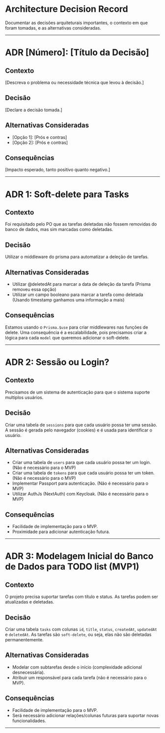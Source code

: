 # Architecture Decision Record

Documentar as decisões arquiteturais importantes, o contexto em que foram tomadas, e as alternativas consideradas.

---

# ADR [Número]: [Título da Decisão]

## Contexto

[Descreva o problema ou necessidade técnica que levou à decisão.]

## Decisão

[Declare a decisão tomada.]

## Alternativas Consideradas

- [Opção 1]: [Prós e contras]
- [Opção 2]: [Prós e contras]

## Consequências

[Impacto esperado, tanto positivo quanto negativo.]

---

# ADR 1: Soft-delete para Tasks

## Contexto

Foi requisitado pelo PO que as tarefas deletadas não fossem removidas do banco de dados, mas sim marcadas como deletadas.

## Decisão

Utilizar o middleware do prisma para automatizar a deleção de tarefas.

## Alternativas Consideradas

- Utilizar @deletedAt para marcar a data de deleção da tarefa (Prisma removeu essa opção)
- Utilizar um campo booleano para marcar a tarefa como deletada (Usando timestamp ganhamos uma informação a mais)

## Consequências

Estamos usando o `Prisma.$use` para criar middlewares nas funções de delete. Uma consequência é a escalabilidade, pois precisamos criar a lógica para cada `model` que queremos adicionar o soft-delete.

---

# ADR 2: Sessão ou Login?

## Contexto

Precisamos de um sistema de autenticação para que o sistema suporte multiplos usuários.

## Decisão

Criar uma tabela de `sessions` para que cada usuário possa ter uma sessão.
A sessão é gerada pelo navegador (cookies) e é usada para identificar o usuário.

## Alternativas Consideradas

- Criar uma tabela de `users` para que cada usuário possa ter um login. (Não é necessário para o MVP)
- Criar uma tabela de `tokens` para que cada usuário possa ter um token. (Não é necessário para o MVP)
- Implementar Passport para autenticação. (Não é necessário para o MVP)
- Utilizar AuthJs (NextAuth) com Keycloak. (Não é necessário para o MVP)

## Consequências

- Facilidade de implementação para o MVP.
- Proximidade para adicionar autenticação futura.

---

# ADR 3: Modelagem Inicial do Banco de Dados para TODO list (MVP1)

## Contexto

O projeto precisa suportar tarefas com título e status.
As tarefas podem ser atualizadas e deletadas.

## Decisão

Criar uma tabela `tasks` com colunas `id`, `title`, `status`, `createdAt`, `updatedAt` e `deletedAt`.
As tarefas são `soft-delete`, ou seja, elas não são deletadas permanentemente.

## Alternativas Consideradas

- Modelar com subtarefas desde o início (complexidade adicional desnecessária).
- Atribuir um responsável para cada tarefa (não é necessário para o MVP).

## Consequências

- Facilidade de implementação para o MVP.
- Será necessário adicionar relações/colunas futuras para suportar novas funcionalidades.

---
